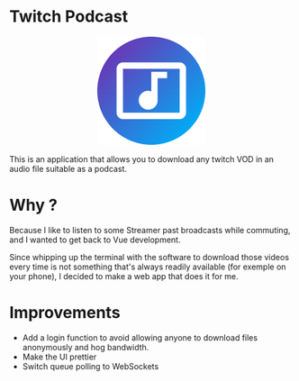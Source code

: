 # Twitch Podcast

<p align="center">
  <img src="./public/img/icon-192.png" />
</p>

This is an application that allows you to download any twitch VOD in an audio file suitable as a podcast.

# Why ?

Because I like to listen to some Streamer past broadcasts while commuting, and I wanted to get back to Vue development.

Since whipping up the terminal with the software to download those videos every time is not something that's always readily available (for exemple on your phone), I decided to make a web app that does it for me.

# Improvements

- Add a login function to avoid allowing anyone to download files anonymously and hog bandwidth.
- Make the UI prettier
- Switch queue polling to WebSockets